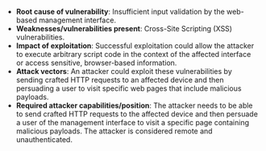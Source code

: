 - **Root cause of vulnerability**: Insufficient input validation by the web-based management interface.
- **Weaknesses/vulnerabilities present**: Cross-Site Scripting (XSS) vulnerabilities.
- **Impact of exploitation**:  Successful exploitation could allow the attacker to execute arbitrary script code in the context of the affected interface or access sensitive, browser-based information.
- **Attack vectors**: An attacker could exploit these vulnerabilities by sending crafted HTTP requests to an affected device and then persuading a user to visit specific web pages that include malicious payloads.
- **Required attacker capabilities/position**: The attacker needs to be able to send crafted HTTP requests to the affected device and then persuade a user of the management interface to visit a specific page containing malicious payloads. The attacker is considered remote and unauthenticated.
